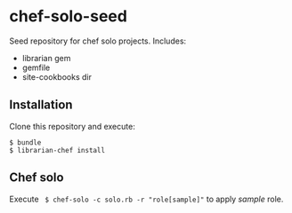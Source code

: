 chef-solo-seed
==============

Seed repository for chef solo projects. Includes:

* librarian gem
* gemfile
* site-cookbooks dir

Installation
-------------

Clone this repository and execute:

    $ bundle
    $ librarian-chef install

Chef solo
-----------

Execute ``` $ chef-solo -c solo.rb -r "role[sample]"``` to apply *sample* role.
